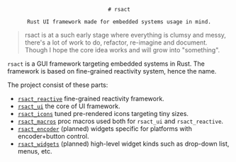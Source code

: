 <div align="center">

    # rsact

    Rust UI framework made for embedded systems usage in mind.

</div>

> rsact is at a such early stage where everything is clumsy and messy, there's a lot of work to do, refactor, re-imagine and document. Though I hope the core idea works and will grow into "something".

`rsact` is a GUI framework targeting embedded systems in Rust. The framework is based on fine-grained reactivity system, hence the name.

The project consist of these parts:

- [`rsact_reactive`](./rsact-reactive/README.md) fine-grained reactivity framework.
- [`rsact_ui`](./rsact-ui/README.md) the core of UI framework.
- [`rsact_icons`](./rsact-icons/README.md) tuned pre-rendered icons targeting tiny sizes.
- [`rsact_macros`](./rsact-macros/README.md) proc macros used both for `rsact_ui` and `rsact_reactive`.
- [`rsact_encoder`](./rsact-encoder/README.md) (planned) widgets specific for platforms with encoder+button control.
- [`rsact_widgets`](./rsact-widgets/README.md) (planned) high-level widget kinds such as drop-down list, menus, etc.

